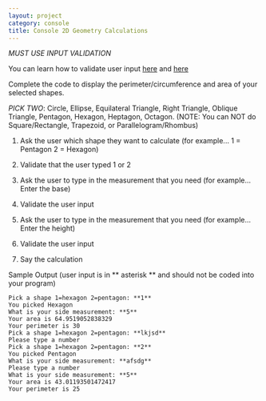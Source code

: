 ```yaml
---
layout: project
category: console
title: Console 2D Geometry Calculations
---
```


*MUST USE INPUT VALIDATION*

You can learn how to validate user input [here](https://www.101computing.net/number-only/) and [here](https://www.w3schools.com/python/python_try_except.asp)

Complete the code to display the perimeter/circumference and area of your selected shapes.

*PICK TWO*: Circle, Ellipse, Equilateral Triangle, Right Triangle, Oblique Triangle, Pentagon, Hexagon, Heptagon, Octagon. (NOTE: You can NOT do Square/Rectangle, Trapezoid, or Parallelogram/Rhombus)

1. Ask the user which shape they want to calculate (for example... 1 = Pentagon 2 = Hexagon)

2. Validate that the user typed 1 or 2

3. Ask the user to type in the measurement that you need (for example... Enter the base)

4. Validate the user input

5. Ask the user to type in the measurement that you need (for example... Enter the height)

6. Validate the user input

7. Say the calculation

Sample Output (user input is in ** asterisk ** and should not be coded into your program)
```
Pick a shape 1=hexagon 2=pentagon: **1**
You picked Hexagon
What is your side measurement: **5**
Your area is 64.9519052838329
Your perimeter is 30
Pick a shape 1=hexagon 2=pentagon: **lkjsd**
Please type a number
Pick a shape 1=hexagon 2=pentagon: **2**
You picked Pentagon
What is your side measurement: **afsdg**
Please type a number
What is your side measurement: **5**
Your area is 43.01193501472417
Your perimeter is 25
```
